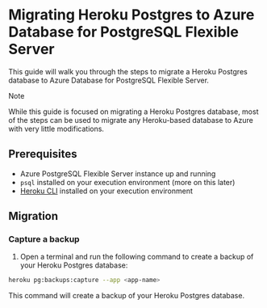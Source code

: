 # Migrating Heroku Postgres to Azure Database for PostgreSQL Flexible Server

This guide will walk you through the steps to migrate a Heroku Postgres database to Azure Database for PostgreSQL Flexible Server.

> [!NOTE]
> While this guide is focused on migrating a Heroku Postgres database, most of the steps can be used to migrate any Heroku-based database to Azure with very little modifications.

## Prerequisites

- Azure PostgreSQL Flexible Server instance up and running
- `psql` installed on your execution environment (more on this later)
- [Heroku CLI](https://devcenter.heroku.com/articles/heroku-cli#troubleshooting-the-heroku-cli) installed on your execution environment

## Migration

### Capture a backup

1. Open a terminal and run the following command to create a backup of your Heroku Postgres database:

```bash
heroku pg:backups:capture --app <app-name>
```

This command will create a backup of your Heroku Postgres database.
